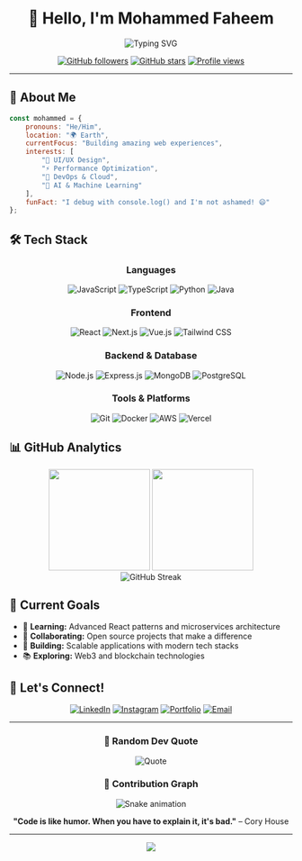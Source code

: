<div align="center">

# 👋 Hello, I'm Mohammed Faheem

<img src="https://readme-typing-svg.herokuapp.com?font=Fira+Code&size=22&duration=3000&pause=1000&color=6366F1&center=true&vCenter=true&width=435&lines=Full+Stack+Developer;Open+Source+Enthusiast;Problem+Solver;Always+Learning" alt="Typing SVG" />

<br/>

[![GitHub followers](https://img.shields.io/github/followers/mohdfxhym?style=for-the-badge&color=6366f1&labelColor=1e293b)](https://github.com/mohdfxhym)
[![GitHub stars](https://img.shields.io/github/stars/mohdfxhym?style=for-the-badge&color=10b981&labelColor=1e293b)](https://github.com/mohdfxhym)
[![Profile views](https://komarev.com/ghpvc/?username=mohdfxhym&style=for-the-badge&color=f59e0b&label=Profile+Views)](https://github.com/mohdfxhym)

</div>

---

## 🚀 About Me

```javascript
const mohammed = {
    pronouns: "He/Him",
    location: "🌍 Earth",
    currentFocus: "Building amazing web experiences",
    interests: [
        "🎨 UI/UX Design",
        "⚡ Performance Optimization", 
        "🔧 DevOps & Cloud",
        "🤖 AI & Machine Learning"
    ],
    funFact: "I debug with console.log() and I'm not ashamed! 😄"
};
```

## 🛠️ Tech Stack

<div align="center">

### Languages
![JavaScript](https://img.shields.io/badge/JavaScript-F7DF1E?style=for-the-badge&logo=javascript&logoColor=black)
![TypeScript](https://img.shields.io/badge/TypeScript-007ACC?style=for-the-badge&logo=typescript&logoColor=white)
![Python](https://img.shields.io/badge/Python-3776AB?style=for-the-badge&logo=python&logoColor=white)
![Java](https://img.shields.io/badge/Java-ED8B00?style=for-the-badge&logo=openjdk&logoColor=white)

### Frontend
![React](https://img.shields.io/badge/React-20232A?style=for-the-badge&logo=react&logoColor=61DAFB)
![Next.js](https://img.shields.io/badge/Next.js-000000?style=for-the-badge&logo=next.js&logoColor=white)
![Vue.js](https://img.shields.io/badge/Vue.js-35495E?style=for-the-badge&logo=vue.js&logoColor=4FC08D)
![Tailwind CSS](https://img.shields.io/badge/Tailwind_CSS-38B2AC?style=for-the-badge&logo=tailwind-css&logoColor=white)

### Backend & Database
![Node.js](https://img.shields.io/badge/Node.js-43853D?style=for-the-badge&logo=node.js&logoColor=white)
![Express.js](https://img.shields.io/badge/Express.js-404D59?style=for-the-badge&logo=express&logoColor=white)
![MongoDB](https://img.shields.io/badge/MongoDB-4EA94B?style=for-the-badge&logo=mongodb&logoColor=white)
![PostgreSQL](https://img.shields.io/badge/PostgreSQL-316192?style=for-the-badge&logo=postgresql&logoColor=white)

### Tools & Platforms
![Git](https://img.shields.io/badge/Git-F05032?style=for-the-badge&logo=git&logoColor=white)
![Docker](https://img.shields.io/badge/Docker-2496ED?style=for-the-badge&logo=docker&logoColor=white)
![AWS](https://img.shields.io/badge/AWS-232F3E?style=for-the-badge&logo=amazon-aws&logoColor=white)
![Vercel](https://img.shields.io/badge/Vercel-000000?style=for-the-badge&logo=vercel&logoColor=white)

</div>

## 📊 GitHub Analytics

<div align="center">
  <img height="180em" src="https://github-readme-stats.vercel.app/api?username=mohdfxhym&show_icons=true&theme=tokyonight&include_all_commits=true&count_private=true"/>
  <img height="180em" src="https://github-readme-stats.vercel.app/api/top-langs/?username=mohdfxhym&layout=compact&langs_count=8&theme=tokyonight"/>
</div>

<div align="center">
  <img src="https://github-readme-streak-stats.herokuapp.com/?user=mohdfxhym&theme=tokyonight" alt="GitHub Streak" />
</div>

## 🎯 Current Goals

- 🌱 **Learning:** Advanced React patterns and microservices architecture
- 💞️ **Collaborating:** Open source projects that make a difference
- 🚀 **Building:** Scalable applications with modern tech stacks
- 📚 **Exploring:** Web3 and blockchain technologies

## 🤝 Let's Connect!

<div align="center">

[![LinkedIn](https://img.shields.io/badge/LinkedIn-0077B5?style=for-the-badge&logo=linkedin&logoColor=white)](https://linkedin.com/in/mohdfxhym)
[![Instagram](https://img.shields.io/badge/Instagram-E4405F?style=for-the-badge&logo=instagram&logoColor=white)](https://instagram.com/mohd_fxhym)
[![Portfolio](https://img.shields.io/badge/Portfolio-FF5722?style=for-the-badge&logo=google-chrome&logoColor=white)](https://mohdfxhym.dev)
[![Email](https://img.shields.io/badge/Email-D14836?style=for-the-badge&logo=gmail&logoColor=white)](mailto:mohdfaheemct@gmail.com)

</div>

---

<div align="center">

### 💭 Random Dev Quote
![Quote](https://quotes-github-readme.vercel.app/api?type=horizontal&theme=tokyonight)

### 🐍 Contribution Graph
![Snake animation](https://github.com/mohdfxhym/mohdfxhym/blob/output/github-contribution-grid-snake.svg)

**"Code is like humor. When you have to explain it, it's bad."** – Cory House

</div>

---

<div align="center">
  <img src="https://capsule-render.vercel.app/api?type=waving&color=gradient&height=100&section=footer"/>
</div>